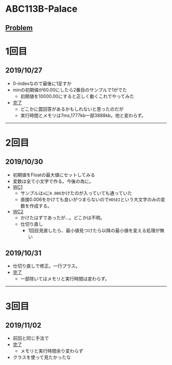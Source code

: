 # ABC113B-Palace

[Problem](https://atcoder.jp/contests/abc113/tasks/abc113_b)
---
# 1回目
## 2019/10/27
* 0-indexなので最後に1足すか
* minの初期値が60.00にしたら2番目のサンプルで1がでた
    * 初期値を10000.00にすると正しく動くこれでやってみた
* [完了](https://atcoder.jp/contests/abc113/submissions/8144077)
    * どこかに罠回答があるかもしれないと思ったのだが
    * 実行時間とメモリは7ms,1777kb一部3888kb。他と変わらず。
---
# 2回目
## 2019/10/30
* 初期値をFloatの最大値にセットしてみる
* 変数は全て小文字で作る。今後の為に。
* [WC1](https://atcoder.jp/contests/abc113/submissions/8216090)
    * サンプルは`x`に`0.006`かけたのが入っていても通っていた
    * 直接0.006をかけても良いがつまらないので`HOSEI`という大文字のみの変数を作成する。
* [WC2](https://atcoder.jp/contests/abc113/submissions/8216135)
    * かけたはずであったが…。どこかは不明。
    * 仕切り直し
        * 1回目見直したら、最小値見つけたら以降の最小値を変える処理が無い
## 2019/10/31
* 仕切り直しで修正。一行プラス。
* [完了](https://atcoder.jp/contests/abc113/submissions/8227371)
    * 一部除いてはメモリと実行時間は変わらず。
---
# 3回目
## 2019/11/02
* 前回と同じ手法で
* [完了](https://atcoder.jp/contests/abc113/submissions/8250733)
    * メモリと実行時間余り変わらず
* クラスを使って見たかったな